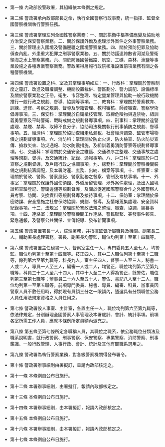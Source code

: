 * 第一條 內政部設警政署，其組織依本條例之規定。

* 第二條 警政署承內政部部長之命，執行全國警察行政事務，統一指揮、監督全國警察機關執行警察任務。

* 第三條 警政署掌理左列全國性警察業務：一、關於拱衛中樞準備應變及協助地方治安之保安警察業務。二、關於保護外僑及處理涉外案件之外事警察業務。三、關於管理出入國境及警備邊疆之國境警察業務。四、關於預防犯罪及協助偵查內亂、外患重大犯罪之刑事警察業務。五、關於防護連跨數省河湖及警衛領海之水上警察業務。六、關於防護國營鐵路、航空、工礦、森林、漁鹽等事業設施之各種專業警察業務。警政署得層報行政院核准設置前項業務有關之各種警察機關。

* 第四條 警政署設置之科、室及其掌理事項如左：一、行政科：掌理關於警察制度之釐訂、改進及職權調整、機關設置裁併、警區劃分、警力調配、設備標準及關於警察業務之正俗，衛生、市容整理、特定營業管理與協助一般行政機關推行一般行政之規劃、督導、協調等事項。二、教育科：掌理關於警察教育、訓練、進修、考察之規劃、督導及學籍管理、教材審核、師資審查、警察學術倡導事項。三、保安科：掌理關於自衛槍枝管理、取締危險物與違禁物，組訓義勇警察及平時警衛、戰時戒備之規劃督導事項。四、刑事科：掌理關於違警處理、禁煙、禁毒、取締不良分子、協助司法機關執行刑事偵防之規劃、督導事項。五、經濟科：掌理關於協助查緝走私漏稅、社會經濟調查、監管市場物價之規劃督導事項。六、消防科：掌理關於防止火災、防火檢查、防火防災宣傳、搶救災害、防災通報、防水防震措施，及組訓義勇消防警察等規劃督導事項。七、交通科：掌理關於交通安全之維護、交通秩序之整理、交通事故之處理等規劃、督導，及交通統計、紀錄、通報事項。八、戶口科：掌理關於戶口查察之規劃督導，及戶籍行政之協調事項。九、總務科：掌理關於警察機關裝備之規劃統籌調配，及本署財產、庶務、出納、檔案等事項。十、督察室：掌理關於警政、警衛、警察風紀、警察勤務之督察、管制及考核事項。十一、外事室：掌理關於保護外國使領館、外僑居留管理、涉外案件處理，及出入國境證照查驗登記、警衛邊疆等規劃督導，及關於促進國際警察合作之外國警察人員考察、訪問、交換資料等規劃督導及接待事項。十二、保防室：掌理關於保密防諜、安全措施之社會保防協調、規劃、督導，及情報蒐集處理、安全資料紀錄事項。十三、法規室：掌理關於警政法規之整理、審查、協調、編纂事項。十四、連絡室：掌理關於警察機關工作連絡、警民聯繫、突發事件報告、緊急通報，及警察公共關係、宣傳報導、發布新聞事項。

* 第五條 警政署置署長一人，綜理署務，并指揮監督所屬職員及機關。副署長二人。輔助署長處理署務。署長、副署長均警監，職位均列第十至第十四職等。

* 第六條 警政署置主任秘書一人，督察室主任一人，專門委員五人至七人，均警監。職位均列第十至第十四職等。技正四人，其中二人職位列第十至第十二職等，餘列第六至第九職等，科長九人，室主任四人，督察一人至三人，秘書一人或二人，專員一人至三人，編審一人或二人，均警正，職位均列第六至第九職等，科員三十二人至六十四人，其中十人至二十人得為警正，餘警佐，職位列第三至第七職等；辦事員二十六人至五十人，警佐、書記八人至十二人，職位均列第一至第五職等。前項專門委員、秘書、專員、編審、科員、辦事員因警察人員不敷任用時，得於現有員額三分之一限額內，遴選具有分類職位公務人員任用法規定資格之人員任用之。

* 第七條 警政署設人事室、主計室，各置主任一人，職位均列第六至第九職等，依法律規定，分別辦理全國警察人事管理及本署歲計、會計、統計事項。前項各室所需工作人員，應就本條例所定員額內派充之。

* 第八條 第五條至第七條所定各職稱人員，其職位之職系，依公務職位分類法及職系說明書，就行政警察、刑事警察、保安警察、專業警察、消防警察、刑事鑑識、一般行政管理、人事行政、會計、統計及其他有關職系選用之。

* 第九條 警政署為執行警察業務，對各級警察機關得發布署令。

* 第十條 警政署辦事細則由署擬訂，呈請內政部核定之。

* 第十一條 本條例自公布日施行。

* 第十二條 本署辦事細則，由署擬訂，報請內政部核定之。

* 第十三條 本條例自公布日施行。

* 第十四條 本署辦事細則，由本署擬訂，報請內政部核定之。

* 第十五條 本條例自公布日施行。

* 第十六條 本署辦事細則，由本署擬訂，報請內政部核定之。

* 第十七條 本條例自公布日施行。

